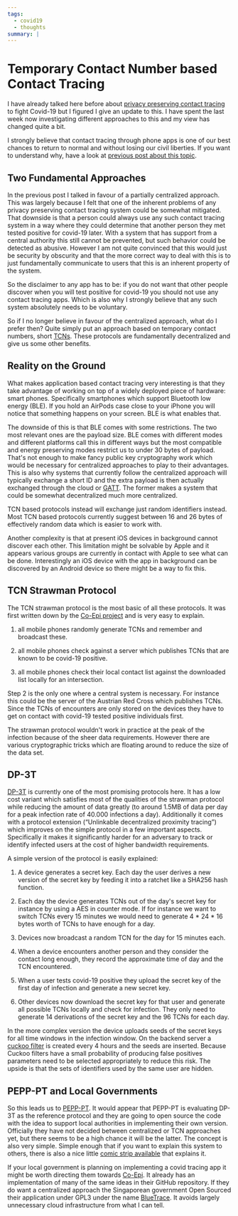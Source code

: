 ```yaml
---
tags:
  - covid19
  - thoughts
summary: |
---
```


# Temporary Contact Number based Contact Tracing

I have already talked here before about [privacy preserving contact
tracing](../../3/contact-tracing/) to fight Covid-19 but I figured I
give an update to this.  I have spent the last week now investigating
different approaches to this and my view has changed quite a bit.

I strongly believe that contact tracing through phone apps is one of our
best chances to return to normal and without losing our civil liberties.
If you want to understand why, have a look at [previous post about this
topic](../../3/contact-tracing/).

## Two Fundamental Approaches

In the previous post I talked in favour of a partially centralized
approach.  This was largely because I felt that one of the inherent
problems of any privacy preserving contact tracing system could be
somewhat mitigated.  That downside is that a person could always use any
such contact tracing system in a way where they could determine that
another person they met tested positive for covid-19 later.  With a
system that has support from a central authority this still cannot be
prevented, but such behavior could be detected as abusive.  However I am
not quite convinced that this would just be security by obscurity and that
the more correct way to deal with this is to just fundamentally
communicate to users that this is an inherent property of the system.

So the disclaimer to any app has to be: if you do not want that other
people discover when you will test positive for covid-19 you should not
use any contact tracing apps.  Which is also why I strongly believe that
any such system absolutely needs to be voluntary.

So if I no longer believe in favour of the centralized approach, what do I
prefer then?  Quite simply put an approach based on temporary contact
numbers, short [TCNs](https://tcn-coalition.org/).  These protocols are
fundamentally decentralized and give us some other benefits.

## Reality on the Ground

What makes application based contact tracing very interesting is that they
take advantage of working on top of a widely deployed piece of hardware:
smart phones.  Specifically smartphones which support Bluetooth low
energy (BLE).  If you hold an AirPods case close to your iPhone you will
notice that something happens on your screen.  BLE is what enables that.

The downside of this is that BLE comes with some restrictions.  The two
most relevant ones are the payload size.  BLE comes with different modes
and different platforms call this in different ways but the most
compatible and energy preserving modes restrict us to under 30 bytes of
payload.  That's not enough to make fancy public key cryptography work
which would be necessary for centralized approaches to play to their
advantages.  This is also why systems that currently follow the
centralized approach will typically exchange a short ID and the extra
payload is then actually exchanged through the cloud or [GATT](https://en.wikipedia.org/wiki/Bluetooth_Low_Energy#GATT_operations).
The former makes a system that could be somewhat decentralized much more
centralized.

TCN based protocols instead will exchange just random identifiers instead.
Most TCN based protocols currently suggest between 16 and 26 bytes of
effectively random data which is easier to work with.

Another complexity is that at present iOS devices in background cannot
discover each other.  This limitation might be solvable by Apple and it
appears various groups are currently in contact with Apple to see what can
be done.  Interestingly an iOS device with the app in background can be
discovered by an Android device so there might be a way to fix this.

## TCN Strawman Protocol

The TCN strawman protocol is the most basic of all these protocols.  It
was first written down by the [Co-Epi project](https://www.coepi.org/)
and is very easy to explain.

1. all mobile phones randomly generate TCNs and remember and broadcast
these.

1. all mobile phones check against a server which publishes TCNs that are
known to be covid-19 positive.

1. all mobile phones check their local contact list against the downloaded
list locally for an intersection.

Step 2 is the only one where a central system is necessary.  For instance
this could be the server of the Austrian Red Cross which publishes TCNs.
Since the TCNs of encounters are only stored on the devices they have to
get on contact with covid-19 tested positive individuals first.

The strawman protocol wouldn't work in practice at the peak of the
infection because of the sheer data requirements.  However there are
various cryptographic tricks which are floating around to reduce the size
of the data set.

## DP-3T

[DP-3T](https://github.com/DP-3T/documents/) is currently one of the
most promising protocols here.  It has a low cost variant which satisfies
most of the qualities of the strawman protocol while reducing the amount
of data greatly (to around 1.5MB of data per day for a peak infection rate
of 40.000 infections a day).  Additionally it comes with a protocol
extension (“Unlinkable decentralized proximity tracing”) which improves on
the simple protocol in a few important aspects.  Specifically it makes it
significantly harder for an adversary to track or identify infected users
at the cost of higher bandwidth requirements.

A simple version of the protocol is easily explained:

1. A device generates a secret key.  Each day the user derives a new
version of the secret key by feeding it into a ratchet like a SHA256
hash function.

1. Each day the device generates TCNs out of the day's secret key for
instance by using a AES in counter mode.  If for instance we want to
switch TCNs every 15 minutes we would need to generate 4 * 24 * 16 bytes
worth of TCNs to have enough for a day.

1. Devices now broadcast a random TCN for the day for 15 minutes each.

1. When a device encounters another person and they consider the contact
long enough, they record the approximate time of day and the TCN
encountered.

1. When a user tests covid-19 positive they upload the secret key of the
first day of infection and generate a new secret key.

1. Other devices now download the secret key for that user and generate
all possible TCNs locally and check for infection.  They only need to
generate 14 derivations of the secret key and the 96 TCNs for each day.

In the more complex version the device uploads seeds of the secret keys
for all time windows in the infection window.  On the backend server a
[cuckoo filter](https://en.wikipedia.org/wiki/Cuckoo_filter) is created
every 4 hours and the seeds are inserted.  Because Cuckoo filters have a
small probability of producing false positives parameters need to be
selected appropriately to reduce this risk.  The upside is that the sets
of identifiers used by the same user are hidden.

## PEPP-PT and Local Governments

So this leads us to [PEPP-PT](https://www.pepp-pt.org/).  It would
appear that PEPP-PT is evaluating DP-3T as the reference protocol and
they are going to open source the code with the idea to support local
authorities in implementing their own version.  Officially they have not
decided between centralized or TCN approaches yet, but there seems to be a
high chance it will be the latter.  The concept is also very simple.
Simple enough that if you want to explain this system to others, there is
also a nice little [comic strip available](https://ncase.me/contact-tracing/) that explains it.

If your local government is planning on implementing a covid tracing app
it might be worth directing them towards [Co-Epi](https://github.com/Co-Epi).  It already has an implementation
of many of the same ideas in their GitHub repository.  If they do want a
centralized approach the Singaporean government Open Sourced their
application under GPL3 under the name [BlueTrace](https://bluetrace.io/).  It avoids largely unnecessary cloud
infrastructure from what I can tell.
